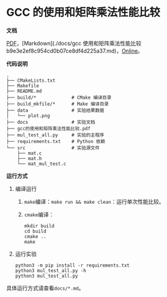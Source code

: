 # GCC 的使用和矩阵乘法性能比较

**文档**

[PDF](./gcc的使用和矩阵乘法性能比较.pdf)，[Markdown](./docs/gcc 使用和矩阵乘法性能比较 b9e3e2ef8c954cd0b07ce8df4d225a37.md)，[Online](https://www.chiro.work/gcc-b9e3e2ef8c954cd0b07ce8df4d225a37)。

**代码说明**

```
.
├── CMakeLists.txt
├── Makefile
├── README.md
├── build/*				# CMake 编译目录
├── build_mkfile/*		# Make 编译目录
├── data				# 实验结果数据
│   └── plot.png
├── docs				# 实验文档
├── gcc的使用和矩阵乘法性能比较.pdf
├── mul_test_all.py		# 实验的主程序
├── requirements.txt	# Python 依赖
└── src					# 实验源文件
    ├── mat.c
    ├── mat.h
    └── mat_mul_test.c
```

**运行方式**

1. 编译运行

   1. `make`编译：`make run && make clean`：运行单次性能比较。

   2. `cmake`编译：

      ```shell
      mkdir build
      cd build
      cmake ..
      make
      ```

2. 运行实验

   ```shell
   python3 -m pip install -r requirements.txt
   python3 mul_test_all.py -h
   python3 mul_test_all.py
   ```

   

具体运行方式请查看`docs/*.md`。